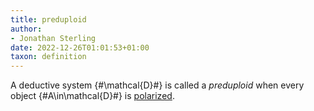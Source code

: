 ```yaml
---
title: preduploid
author:
- Jonathan Sterling
date: 2022-12-26T01:01:53+01:00
taxon: definition
---
```


A deductive system {#\mathcal{D}#} is called a *preduploid* when every object {#A\in\mathcal{D}#} is [polarized](dpl-000A).
